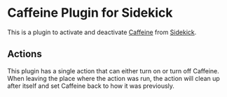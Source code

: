 # Caffeine Plugin for Sidekick

This is a plugin to activate and deactivate [Caffeine](http://lightheadsw.com/caffeine/) from [Sidekick](http://oomphalot.com/sidekick). 

## Actions

This plugin has a single action that can either turn on or turn off Caffeine.  When leaving the place where the action was run, the action will clean up after itself and set Caffeine back to how it was previously.



